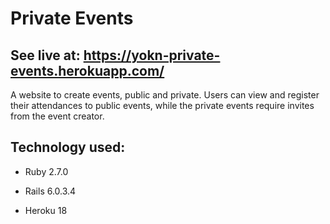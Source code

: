 # Private Events

## See live at: https://yokn-private-events.herokuapp.com/

A website to create events, public and private. Users can view and register their attendances to public events, while the private events require invites from the event creator.

## Technology used:

* Ruby 2.7.0

* Rails 6.0.3.4

* Heroku 18
